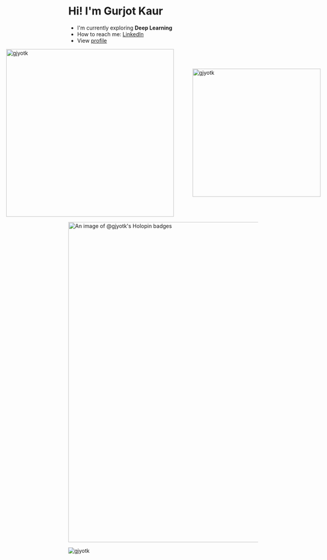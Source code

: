 <h1 align="left">Hi! I'm Gurjot Kaur</h1>

- I'm currently exploring **Deep Learning**
- How to reach me: [LinkedIn](https://www.linkedin.com/in/gurjotkaur94/)
- View [profile](https://gurjot-kaur-portfolio.vercel.app)

<div style="display: flex; align-items: center; justify-content: center; gap: 30px;">
  <img align="center" src="https://github-readme-stats.vercel.app/api?username=gjyotk&show_icons=true&locale=en" alt="gjyotk" style="width: 445px; height: auto; margin-right: 20px;"/>
  <img align="center" src="https://github-readme-stats.vercel.app/api/top-langs?username=gjyotk&show_icons=true&locale=en&layout=compact" alt="gjyotk" style="width: 340px; height: auto;" />
</div>

[<img src="https://holopin.me/gjyotk" alt="An image of @gjyotk's Holopin badges" style="width: 850px; height: auto;">](https://holopin.io/@gjyotk)

<p align="left"> <img src="https://komarev.com/ghpvc/?username=gjyotk&label=Profile%20views&color=0e75b6&style=flat" alt="gjyotk" /> </p>
